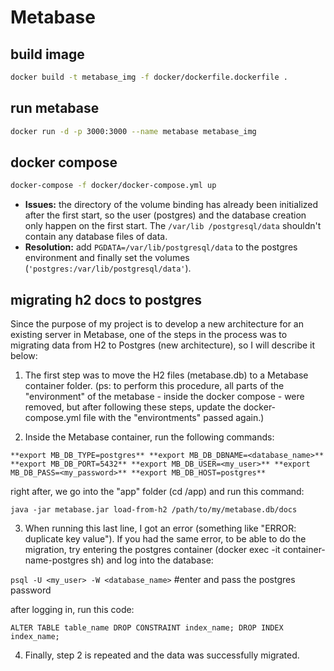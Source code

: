 # Metabase

## build image 
```bash
docker build -t metabase_img -f docker/dockerfile.dockerfile .
```

## run metabase
```bash
docker run -d -p 3000:3000 --name metabase metabase_img
```

## docker compose
```bash
docker-compose -f docker/docker-compose.yml up
```

- **Issues:** the directory of the volume binding has already been initialized after the first start, so the user (postgres) and the database creation only happen on the first start. The `/var/lib /postgresql/data` shouldn't contain any database files of data. 
- **Resolution:** add `PGDATA=/var/lib/postgresql/data` to the postgres environment and finally set the volumes (`'postgres:/var/lib/postgresql/data'`).

## migrating h2 docs to postgres

Since the purpose of my project is to develop a new architecture for an existing server in Metabase, one of the steps in the process was to migrating data from H2 to Postgres (new architecture), so I will describe it below:

1. The first step was to move the H2 files (metabase.db) to a Metabase container folder.
(ps: to perform this procedure, all parts of the "environment" of the metabase - inside the docker compose - were removed, but after following these steps, update the docker-compose.yml file with the "environtments" passed again.)

2. Inside the Metabase container, run the following commands:

`**export MB_DB_TYPE=postgres**
**export MB_DB_DBNAME=<database_name>**
**export MB_DB_PORT=5432**
**export MB_DB_USER=<my_user>**
**export MB_DB_PASS=<my_password>**
**export MB_DB_HOST=postgres**`

right after, we go into the "app" folder (cd /app) and run this command:

`java -jar metabase.jar load-from-h2 /path/to/my/metabase.db/docs`

3. When running this last line, I got an error (something like "ERROR: duplicate key value"). If you had the same error, to be able to do the migration, try entering the postgres container (docker exec -it container-name-postgres sh) and log into the database:

`psql -U <my_user> -W <database_name>` #enter and pass the postgres password

after logging in, run this code:

`ALTER TABLE table_name DROP CONSTRAINT index_name;
DROP INDEX index_name;`

4. Finally, step 2 is repeated and the data was successfully migrated.
